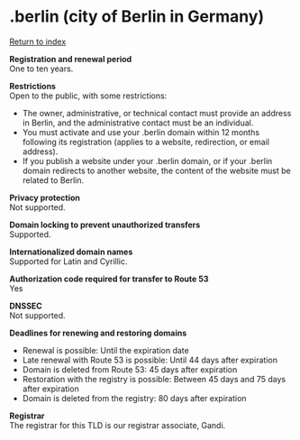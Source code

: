 # \.berlin \(city of Berlin in Germany\)<a name="berlin"></a>

[Return to index](registrar-tld-list.md#index)

**Registration and renewal period**  
One to ten years\.

**Restrictions**  
Open to the public, with some restrictions:  
+ The owner, administrative, or technical contact must provide an address in Berlin, and the administrative contact must be an individual\.
+ You must activate and use your \.berlin domain within 12 months following its registration \(applies to a website, redirection, or email address\)\. 
+ If you publish a website under your \.berlin domain, or if your \.berlin domain redirects to another website, the content of the website must be related to Berlin\. 

**Privacy protection**  
Not supported\.

**Domain locking to prevent unauthorized transfers**  
Supported\.

**Internationalized domain names**  
Supported for Latin and Cyrillic\.

**Authorization code required for transfer to Route 53**  
Yes

**DNSSEC**  
Not supported\.

**Deadlines for renewing and restoring domains**  
+ Renewal is possible: Until the expiration date
+ Late renewal with Route 53 is possible: Until 44 days after expiration
+ Domain is deleted from Route 53: 45 days after expiration
+ Restoration with the registry is possible: Between 45 days and 75 days after expiration
+ Domain is deleted from the registry: 80 days after expiration

**Registrar**  
The registrar for this TLD is our registrar associate, Gandi\.